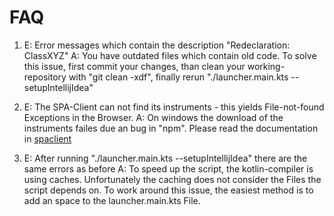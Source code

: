 # FAQ

1. E: Error messages which contain the description "Redeclaration: ClassXYZ"
   A: You have outdated files which contain old code. To solve this issue, first commit your changes, than clean your working-repository with "git clean -xdf", finally rerun "./launcher.main.kts --setupIntellijIdea"

2. E: The SPA-Client can not find its instruments - this yields File-not-found Exceptions in the Browser.
   A: On windows the download of the instruments failes due an bug in "npm". Please read the documentation in [spaclient](README-SPAClient.md)

3. E: After running "./launcher.main.kts --setupIntellijIdea" there are the same errors as before
   A: To speed up the script, the kotlin-compiler is using caches. Unfortunately the caching does not consider the Files the script depends on. To work around this issue, the easiest method is to add an space to the launcher.main.kts File.
